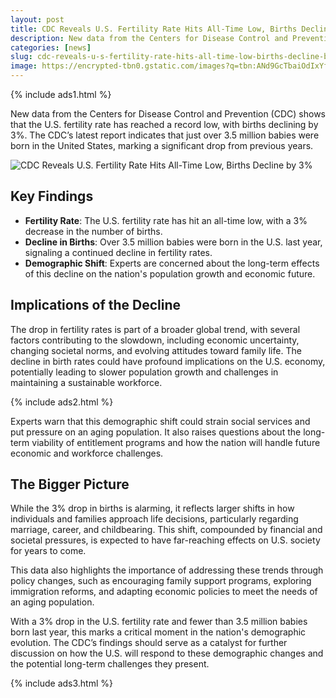 ```yaml
---
layout: post
title: CDC Reveals U.S. Fertility Rate Hits All-Time Low, Births Decline by 3%
description: New data from the Centers for Disease Control and Prevention (CDC) shows that the U.S. fertility rate has reached a record low, with births declining by 3%
categories: [news]
slug: cdc-reveals-u-s-fertility-rate-hits-all-time-low-births-decline-by-3
image: https://encrypted-tbn0.gstatic.com/images?q=tbn:ANd9GcTbaiOdIxYfws-YC8ksVY1ovvsLumBTXIQIqA&s
---
```


{% include ads1.html %}

New data from the Centers for Disease Control and Prevention (CDC) shows that the U.S. fertility rate has reached a record low, with births declining by 3%. The CDC’s latest report indicates that just over 3.5 million babies were born in the United States, marking a significant drop from previous years.

![CDC Reveals U.S. Fertility Rate Hits All-Time Low, Births Decline by 3%](https://encrypted-tbn0.gstatic.com/images?q=tbn:ANd9GcTbaiOdIxYfws-YC8ksVY1ovvsLumBTXIQIqA&s "CDC Reveals U.S. Fertility Rate Hits All-Time Low, Births Decline by 3%")

## Key Findings

- **Fertility Rate**: The U.S. fertility rate has hit an all-time low, with a 3% decrease in the number of births.
- **Decline in Births**: Over 3.5 million babies were born in the U.S. last year, signaling a continued decline in fertility rates.
- **Demographic Shift**: Experts are concerned about the long-term effects of this decline on the nation's population growth and economic future.

## Implications of the Decline

The drop in fertility rates is part of a broader global trend, with several factors contributing to the slowdown, including economic uncertainty, changing societal norms, and evolving attitudes toward family life. The decline in birth rates could have profound implications on the U.S. economy, potentially leading to slower population growth and challenges in maintaining a sustainable workforce.

{% include ads2.html %}

Experts warn that this demographic shift could strain social services and put pressure on an aging population. It also raises questions about the long-term viability of entitlement programs and how the nation will handle future economic and workforce challenges.

## The Bigger Picture

While the 3% drop in births is alarming, it reflects larger shifts in how individuals and families approach life decisions, particularly regarding marriage, career, and childbearing. This shift, compounded by financial and societal pressures, is expected to have far-reaching effects on U.S. society for years to come.

This data also highlights the importance of addressing these trends through policy changes, such as encouraging family support programs, exploring immigration reforms, and adapting economic policies to meet the needs of an aging population.

With a 3% drop in the U.S. fertility rate and fewer than 3.5 million babies born last year, this marks a critical moment in the nation's demographic evolution. The CDC’s findings should serve as a catalyst for further discussion on how the U.S. will respond to these demographic changes and the potential long-term challenges they present.


{% include ads3.html %}
